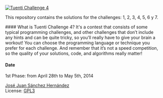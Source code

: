 [![Tuenti Challenge 4](https://contest.tuenti.net/resources/logo.png)](https://contest.tuenti.net/)

This repository contains the solutions for the challenges: 1, 2, 3, 4, 5, 6 y 7.


#### What is Tuenti Challenge 4?
It's a contest that consists of some typical programming challenges, and other challenges that don’t include any hints and can be quite tricky, so you’ll really have to give your brain a workout! You can choose the programming language or technique you prefer for each challenge. And remember that it’s not a speed competition, so the quality of your solutions, code, and algorithms really matter!

#### Date
1st Phase: from April 28th to May 5th, 2014

[José Juan Sánchez Hernández](http://josejuansanchez.org)  
License: [GPL3](http://www.gnu.org/licenses/gpl-3.0.html)